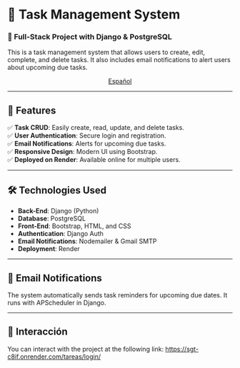 # 📌 Task Management System

### 🚀 Full-Stack Project with Django & PostgreSQL

This is a task management system that allows users to create, edit, complete, and delete tasks. It also includes email notifications to alert users about upcoming due tasks.

<div align="center">

[Español](/README.md)

</div>

---
## 📖 Features
✅ **Task CRUD**: Easily create, read, update, and delete tasks.  
✅ **User Authentication**: Secure login and registration.  
✅ **Email Notifications**: Alerts for upcoming due tasks.  
✅ **Responsive Design**: Modern UI using Bootstrap.  
✅ **Deployed on Render**: Available online for multiple users.  

---
## 🛠 Technologies Used

- **Back-End**: Django (Python)
- **Database**: PostgreSQL
- **Front-End**: Bootstrap, HTML, and CSS
- **Authentication**: Django Auth
- **Email Notifications**: Nodemailer & Gmail SMTP
- **Deployment**: Render

---
## 📩 Email Notifications
The system automatically sends task reminders for upcoming due dates. It runs with APScheduler in Django.

---
## 🤖 Interacción
You can interact with the project at the following link:
https://sgt-c8if.onrender.com/tareas/login/
